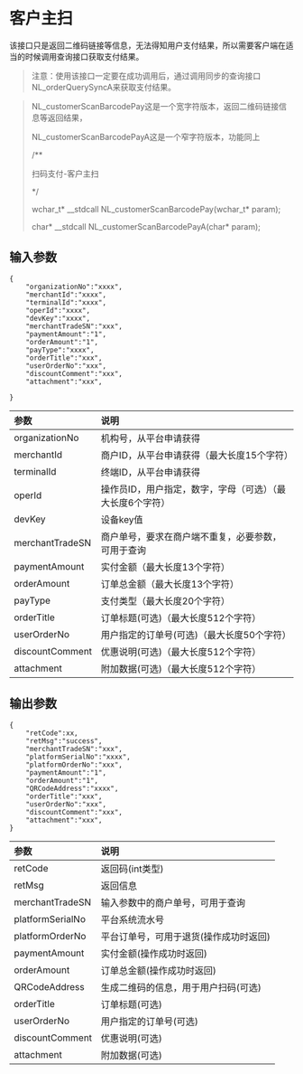 # 客户主扫



该接口只是返回二维码链接等信息，无法得知用户支付结果，所以需要客户端在适当的时候调用查询接口获取支付结果。



> 注意：使用该接口一定要在成功调用后，通过调用同步的查询接口NL\_orderQuerySyncA来获取支付结果。

> NL\_customerScanBarcodePay这是一个宽字符版本，返回二维码链接信息等返回结果，
>
> NL\_customerScanBarcodePayA这是一个窄字符版本，功能同上
>
> /\*\*
>
> 扫码支付-客户主扫
>
> \*/
>
> wchar\_t\* \_\_stdcall NL\_customerScanBarcodePay\(wchar\_t\* param\);
>
> char\* \_\_stdcall NL\_customerScanBarcodePayA\(char\* param\);



## 输入参数

```
{
    "organizationNo":"xxxx",
    "merchantId":"xxxx",
    "terminalId":"xxxx",
    "operId":"xxxx",
    "devKey":"xxxx",
    "merchantTradeSN":"xxx",
    "paymentAmount":"1",
    "orderAmount":"1",
    "payType":"xxxx",
    "orderTitle":"xxx",
    "userOrderNo":"xxx",
    "discountComment":"xxx",
    "attachment":"xxx",

}
```

| **参数** | **说明** |
| :--- | :--- |
| organizationNo | 机构号，从平台申请获得 |
| merchantId | 商户ID，从平台申请获得（最大长度15个字符） |
| terminalId | 终端ID，从平台申请获得 |
| operId | 操作员ID，用户指定，数字，字母（可选）（最大长度6个字符） |
| devKey | 设备key值 |
| merchantTradeSN | 商户单号，要求在商户端不重复，必要参数，可用于查询 |
| paymentAmount | 实付金额（最大长度13个字符） |
| orderAmount | 订单总金额（最大长度13个字符） |
| payType | 支付类型（最大长度20个字符） |
| orderTitle | 订单标题\(可选\)（最大长度512个字符） |
| userOrderNo | 用户指定的订单号\(可选\)（最大长度50个字符） |
| discountComment | 优惠说明\(可选\)（最大长度512个字符） |
| attachment | 附加数据\(可选\)（最大长度512个字符） |

## 输出参数

```
{
    "retCode":xx,
    "retMsg":"success",
    "merchantTradeSN":"xxx",
    "platformSerialNo":"xxxx",
    "platformOrderNo":"xxx",
    "paymentAmount":"1",
    "orderAmount":"1",
    "QRCodeAddress":"xxxx",
    "orderTitle":"xxx",
    "userOrderNo":"xxx",
    "discountComment":"xxx",
    "attachment":"xxx",
}
```

| **参数** | **说明** |
| :--- | :--- |
| retCode | 返回码\(int类型\) |
| retMsg | 返回信息 |
| merchantTradeSN | 输入参数中的商户单号，可用于查询 |
| platformSerialNo | 平台系统流水号 |
| platformOrderNo | 平台订单号，可用于退货\(操作成功时返回\) |
| paymentAmount | 实付金额\(操作成功时返回\) |
| orderAmount | 订单总金额\(操作成功时返回\) |
| QRCodeAddress | 生成二维码的信息，用于用户扫码\(可选\) |
| orderTitle | 订单标题\(可选\) |
| userOrderNo | 用户指定的订单号\(可选\) |
| discountComment | 优惠说明\(可选\) |
| attachment | 附加数据\(可选\) |



